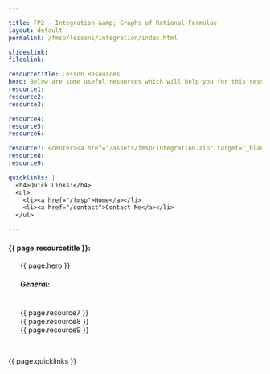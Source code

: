 ```yaml
---

title: FP2 - Integration &amp; Graphs of Rational Formulae
layout: default
permalink: /fmsp/lessons/integration/index.html

slideslink:
fileslink:

resourcetitle: Lesson Resources
hero: Below are some useful resources which will help you for this session.<br/>
resource1:
resource2:
resource3:

resource4:
resource5:
resource6:

resource7: <center><a href="/assets/fmsp/integration.zip" target="_blank" class="btn btn-ghost">FMSP Resources (from previous years)</a></center>
resource8:
resource9:

quicklinks: |
  <h4>Quick Links:</h4>
  <ul>
    <li><a href="/fmsp">Home</a></li>
    <li><a href="/contact">Contact Me</a></li>
  </ul>

---
```


<h4>{{ page.resourcetitle }}:</h4>
<ul style="list-style-type:disc;">
  {{ page.hero }}
  <br/>
  <!--<h5>Graph Sketching:</h5>
  <br/>
  {{ page.resource1 }}
  <br/>
  {{ page.resource2 }}
  <br/>
  {{ page.resource3 }}
  <br/>
  <h5>Conic Sections:</h5>
  <br/>
  {{ page.resource4 }}
  <br/>
  {{ page.resource5 }}
  <br/>
  {{ page.resource6 }}
  <br/>-->
  <h5>General:</h5>
  <br/>
  {{ page.resource7 }}
  <br/>
  {{ page.resource8 }}
  <br/>
  {{ page.resource9 }}
</ul>
<br/>

{{ page.quicklinks }}

<br/>
